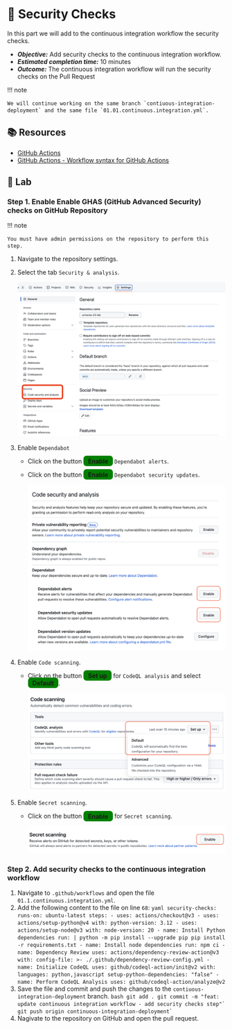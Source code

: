 # :test_tube: Security Checks

In this part we will add to the continuous integration workflow the security checks.

- _**Objective:**_ Add security checks to the continuous integration workflow.
- _**Estimated completion time:**_ 10 minutes
- _**Outcome:**_ The continuous integration workflow will run the security checks on the Pull Request

!!! note

    We will continue working on the same branch `contiuous-integration-deployment` and the same file `01.01.continuous.integration.yml`.

## :books: Resources

- [GitHub Actions](https://docs.github.com/en/actions)
- [GitHub Actions - Workflow syntax for GitHub Actions](https://docs.github.com/en/actions/reference/workflow-syntax-for-github-actions)

## :pencil: Lab

### Step 1. Enable Enable GHAS (GitHub Advanced Security) checks on GitHub Repository

!!! note

    You must have admin permissions on the repository to perform this step.

1. Navigate to the repository settings.
2. Select the tab `Security & analysis`.

      ![GHAS](../../assets/img/compliance-1.png)

3. Enable `Dependabot`

   - Click on the button <span style="background-color: green; font-weight: bold; padding: 0.25em 0.75em; border-radius: 0.5em">Enable</span> `Dependabot alerts`.
   - Click on the button <span style="background-color: green; font-weight: bold; padding: 0.25em 0.75em; border-radius: 0.5em">Enable</span> `Dependabot security updates`.

       ![GHAS](../../assets/img/compliance-2.png)

4. Enable `Code scanning`.

   - Click on the button <span style="background-color: green; font-weight: bold; padding: 0.25em 0.75em; border-radius: 0.5em">Set up</span> for `CodeQL analysis` and select <span style="background-color: green; font-weight: bold; padding: 0.25em 0.75em; border-radius: 0.5em">Default</span>.

      ![GHAS](../../assets/img/complianc-3_.png)

5. Enable `Secret scanning`.

   - Click on the button <span style="background-color: green; font-weight: bold; padding: 0.25em 0.75em; border-radius: 0.5em">Enable</span> for `Secret scanning`.

     ![GHAS](../../assets/img/complaince-4.png)

### Step 2. Add security checks to the continuous integration workflow

1. Navigate to `.github/workflows` and open the file `01.1.continuous.integration.yml`.
2. Add the following content to the file on line `68`:
       ``` yaml
           security-checks:
           runs-on: ubuntu-latest
           steps:
           - uses: actions/checkout@v3
           - uses: actions/setup-python@v4
               with:
               python-version: 3.12
           - uses: actions/setup-node@v3
               with:
               node-version: 20
           - name: Install Python dependencies
               run: |
               python -m pip install --upgrade pip
               pip install -r requirements.txt
           - name: Install node dependencies
               run: npm ci
           - name: Dependency Review
               uses: actions/dependency-review-action@v3
               with:
               config-file: >-
                   ./.github/dependency-review-config.yml
           - name: Initialize CodeQL
               uses: github/codeql-action/init@v2
               with:
               languages: python,javascript
               setup-python-dependencies: "false"
           - name: Perform CodeQL Analysis
               uses: github/codeql-action/analyze@v2
       ```
3. Save the file and commit and push the changes to the `contiuous-integration-deployment` branch.
       ``` bash
       git add .
       git commit -m "feat: update continuous integration workflow - add security checks step"`
       git push origin continuous-integration-deployment`
       ```
4. Nagivate to the repository on GitHub and open the pull request.
